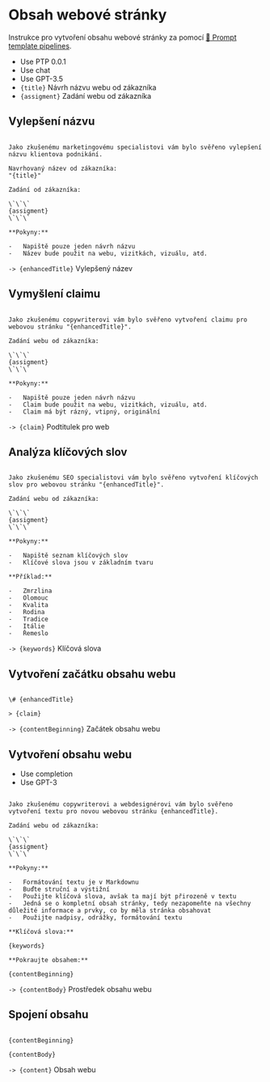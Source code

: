 # Obsah webové stránky

Instrukce pro vytvoření obsahu webové stránky za pomocí [🌠 Prompt template pipelines](https://github.com/hejny/ptp).

<!--
TODO: !!! [🚲] New format
TODO: !!! [🚲] Parse this new format
-->

-   Use PTP 0.0.1
-   Use chat
-   Use GPT-3.5
-   `{title}` Návrh názvu webu od zákazníka
-   `{assigment}` Zadání webu od zákazníka

## Vylepšení názvu

```prompt

Jako zkušenému marketingovému specialistovi vám bylo svěřeno vylepšení názvu klientova podnikání.

Navrhovaný název od zákazníka:
"{title}"

Zadání od zákazníka:

\`\`\`
{assigment}
\`\`\`

**Pokyny:**

-   Napiště pouze jeden návrh názvu
-   Název bude použit na webu, vizitkách, vizuálu, atd.

```

`-> {enhancedTitle}` Vylepšený název

## Vymyšlení claimu

```prompt

Jako zkušenému copywriterovi vám bylo svěřeno vytvoření claimu pro webovou stránku "{enhancedTitle}".

Zadání webu od zákazníka:

\`\`\`
{assigment}
\`\`\`

**Pokyny:**

-   Napiště pouze jeden návrh názvu
-   Claim bude použit na webu, vizitkách, vizuálu, atd.
-   Claim má být rázný, vtipný, originální

```

`-> {claim}` Podtitulek pro web

## Analýza klíčových slov

<!--
Note+TODO: This is not a real keyword analysis, but rather a list of keywords that should be used in the content.
-->

```prompt

Jako zkušenému SEO specialistovi vám bylo svěřeno vytvoření klíčových slov pro webovou stránku "{enhancedTitle}".

Zadání webu od zákazníka:

\`\`\`
{assigment}
\`\`\`

**Pokyny:**

-   Napiště seznam klíčových slov
-   Klíčové slova jsou v základním tvaru

**Příklad:**

-   Zmrzlina
-   Olomouc
-   Kvalita
-   Rodina
-   Tradice
-   Itálie
-   Řemeslo

```

`-> {keywords}` Klíčová slova

## Vytvoření začátku obsahu webu

```text

\# {enhancedTitle}

> {claim}

```

`-> {contentBeginning}` Začátek obsahu webu

## Vytvoření obsahu webu

-   Use completion
-   Use GPT-3

```prompt

Jako zkušenému copywriterovi a webdesignérovi vám bylo svěřeno vytvoření textu pro novou webovou stránku {enhancedTitle}.

Zadání webu od zákazníka:

\`\`\`
{assigment}
\`\`\`

**Pokyny:**

-   Formátování textu je v Markdownu
-   Buďte struční a výstižní
-   Použijte klíčová slova, avšak ta mají být přirozeně v textu
-   Jedná se o kompletní obsah stránky, tedy nezapomeňte na všechny důležité informace a prvky, co by měla stránka obsahovat
-   Použijte nadpisy, odrážky, formátování textu

**Klíčová slova:**

{keywords}

**Pokraujte obsahem:**

{contentBeginning}

```

`-> {contentBody}` Prostředek obsahu webu

## Spojení obsahu

```text

{contentBeginning}

{contentBody}

```

`-> {content}` Obsah webu

